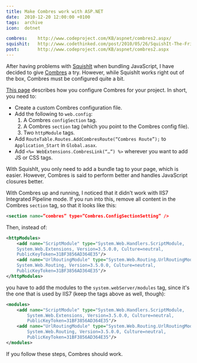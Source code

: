 ```yaml
---
title: Make Combres work with ASP.NET
date:  2010-12-20 12:00:00 +0100
tags:  archive
icon:  dotnet

combres:	http://www.codeproject.com/KB/aspnet/combres2.aspx/
squishit: 	http://www.codethinked.com/post/2010/05/26/SquishIt-The-Friendly-ASPNET-JavaScript-and-CSS-Squisher.aspx
post:		http://www.codeproject.com/KB/aspnet/combres2.aspx
---
```


After having problems with [SquishIt]({{page.squishit}}) when bundling JavaScript, I have decided to give [Combres]({{page.combres}}) a try. However, while SquishIt works right out of the box, Combres must be configured quite a bit.

[This page]({{page.post}}) describes how you configure Combres for your project. In short, you need to:

- Create a custom Combres configuration file.
- Add the following to `web.config`:
	1. A Combres `configSection` tag.
	2. A Combres `section` tag (which you point to the Combres config file).
	3. Two `httpModule` tags.
- Add `RouteTable.Routes.AddCombresRoute(“Combres Route”);` to `Application_Start` in `Global.asax`.
- Add `<%= WebExtensions.CombresLink(“…”) %>` wherever you want to add JS or CSS tags.

With SquishIt, you only need to add a bundle tag to your page, which is easier.
However, Combres is said to perform better and handles JavaScript closures better.

With Combres up and running, I noticed that it didn't work with IIS7 Integrated
Pipeline mode. If you run into this, remove all content in the Combres `section`
tag, so that it looks like this:

```xml
<section name=”combres” type=”Combres.ConfigSectionSetting” />
```

Then, instead of:

```xml
<httpModules>
	<add name="ScriptModule" type="System.Web.Handlers.ScriptModule,
	System.Web.Extensions, Version=3.5.0.0, Culture=neutral,
	PublicKeyToken=31BF3856AD364E35"/>
	<add name="UrlRoutingModule" type="System.Web.Routing.UrlRoutingModule,
	System.Web.Routing, Version=3.5.0.0, Culture=neutral,
	PublicKeyToken=31BF3856AD364E35"/>
</httpModules>
```

you have to add the modules to the `system.webServer/modules` tag, since it's
the one that is used by IIS7 (keep the tags above as well, though):

```xml
<modules>
	<add name="ScriptModule" type="System.Web.Handlers.ScriptModule,
		System.Web.Extensions, Version=3.5.0.0, Culture=neutral,
		PublicKeyToken=31BF3856AD364E35"/>
	<add name="UrlRoutingModule" type="System.Web.Routing.UrlRoutingModule,
		System.Web.Routing, Version=3.5.0.0, Culture=neutral,
		PublicKeyToken=31BF3856AD364E35"/>
</modules>
```

If you follow these steps, Combres should work.